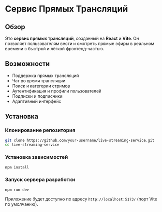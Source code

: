 # Сервис Прямых Трансляций

##  Обзор
Это **сервис прямых трансляций**, созданный на **React** и **Vite**. Он позволяет пользователям вести и смотреть прямые эфиры в реальном времени с быстрой и лёгкой фронтенд-частью.

##  Возможности
- Поддержка прямых трансляций
-  Чат во время трансляции
- Поиск и категории стримов
- Аутентификация и профили пользователей
- Подписки и подписчики
- Адаптивный интерфейс


##  Установка

### Клонирование репозитория
```sh
git clone https://github.com/your-username/live-streaming-service.git
cd live-streaming-service
```

### Установка зависимостей
```sh
npm install
```

### Запуск сервера разработки
```sh
npm run dev
```

Приложение будет доступно по адресу `http://localhost:5173/` (порт Vite по умолчанию).
